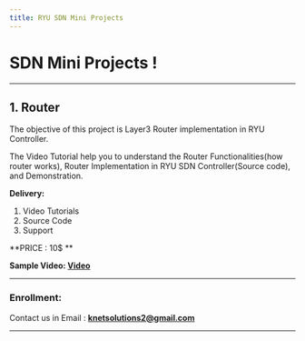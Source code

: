 ```yaml
---
title: RYU SDN Mini Projects 
---
```


# SDN Mini Projects !

---

## 1. Router 

The objective of this project is Layer3 Router implementation in RYU Controller.  

The Video Tutorial help you to understand the Router Functionalities(how router works), Router Implementation in RYU SDN Controller(Source code), and Demonstration. 

**Delivery:**
1. Video Tutorials
2. Source Code
3. Support

**PRICE : 10$ **

**Sample Video:   [Video](https://youtu.be/A6mEkQZiP7M)**


---


### Enrollment:  

Contact us in Email : **knetsolutions2@gmail.com**

---
